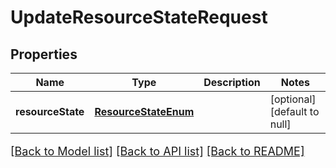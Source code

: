 # UpdateResourceStateRequest

## Properties
Name | Type | Description | Notes
------------ | ------------- | ------------- | -------------
**resourceState** | [**ResourceStateEnum**](ResourceStateEnum.md) |  | [optional] [default to null]

[[Back to Model list]](../README.md#documentation-for-models) [[Back to API list]](../README.md#documentation-for-api-endpoints) [[Back to README]](../README.md)

<style>
     p, ul, ol, li { font-size: 18px !important;}
</style>


